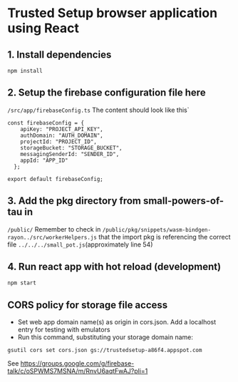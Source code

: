 # Trusted Setup browser application using **React**
## 1. Install dependencies
```npm install```

## 2. Setup the firebase configuration file here
``` /src/app/firebaseConfig.ts ```
The content should look like this`
```
const firebaseConfig = {
    apiKey: "PROJECT_API_KEY",
    authDomain: "AUTH_DOMAIN",
    projectId: "PROJECT_ID",
    storageBucket: "STORAGE_BUCKET",
    messagingSenderId: "SENDER_ID",
    appId: "APP_ID"
  };

export default firebaseConfig;
```

## 3. Add the pkg directory from small-powers-of-tau in
``` /public/ ```
Remember to check in ```/public/pkg/snippets/wasm-bindgen-rayon../src/workerHelpers.js``` that
the import pkg is referencing the correct file ```../../../small_pot.js```(approximately line 54)

## 4. Run react app with hot reload (development)
```npm start```

## CORS policy for storage file access

* Set web app domain name(s) as origin in cors.json. Add a localhost entry for testing with emulators
* Run this command, substituting your storage domain name:

`gsutil cors set cors.json gs://trustedsetup-a86f4.appspot.com`

See https://groups.google.com/g/firebase-talk/c/oSPWMS7MSNA/m/RnvU6aqtFwAJ?pli=1
